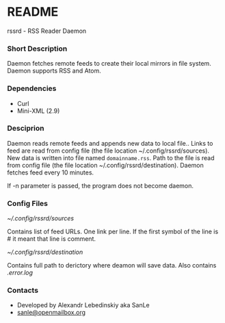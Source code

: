 # README #

rssrd - RSS Reader Daemon

### Short Description ###
Daemon fetches remote feeds to create their local mirrors in file system. Daemon supports RSS and Atom. 
 
### Dependencies ###
* Curl
* Mini-XML (2.9)

### Desciprion ###

 Daemon reads remote feeds and appends new data to local file..
Links to feed are read from config file (the file location ~/.config/rssrd/sources).
New data is written into file named `domainname.rss`. Path to the file is read from config file (the file location ~/.config/rssrd/destination).
Daemon fetches feed every 10 minutes.

If -n parameter is passed, the program does not become daemon.

### Config Files ###

*~/.config/rssrd/sources*

Contains list of feed URLs. One link per line.
If the first symbol of the line is # it meant that line is comment.

*~/.config/rssrd/destination*

Contains full path to derictory where deamon will save data. Also contains *.error.log* 

### Contacts ###

* Developed by Alexandr Lebedinskiy aka SanLe
* [sanle@openmailbox.org](mailto:sanle@openmailbox.org)
